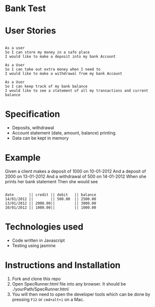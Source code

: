 # Bank Test

User Stories
============

```

As a user
So I can store my money in a safe place
I would like to make a deposit into my bank Account

As a User
So I can take out extra money when I need to
I would like to make a withdrawal from my bank Account

As a User
So I can keep track of my bank balance
I would like to see a statement of all my transactions and current balance

```

Specification
=============

* Deposits, withdrawal
* Account statement (date, amount, balance) printing.
* Data can be kept in memory

Example
=======

Given a client makes a deposit of 1000  on 10-01-2012 And a deposit of 2000 on 13-01-2012 And a withdrawal of 500 on 14-01-2012 When she prints her bank statement Then she would see

```

date       || credit || debit   || balance
14/01/2012 ||        || 500.00  || 2500.00
13/01/2012 || 2000.00||         || 3000.00
10/01/2012 || 1000.00||         || 1000.00

```

Technologies used
=================

* Code written in Javascript
* Testing using jasmine


Instructions and Installation
=============================

1. Fork and clone this repo
2. Open SpecRunner.html file into any browser. It should be ./yourPath/SpecRunner.html
3. You will then need to open the developer tools which can be done by pressing ```F12``` or ```cmd+alt+i``` on a Mac.
